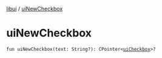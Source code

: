 [libui](index.md) / [uiNewCheckbox](./ui-new-checkbox.md)

# uiNewCheckbox

`fun uiNewCheckbox(text: String?): CPointer<`[`uiCheckbox`](ui-checkbox.md)`>?`